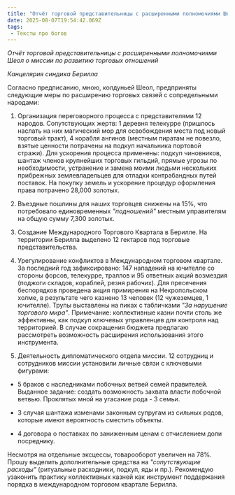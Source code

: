 ```yaml
---
title: "Отчёт торговой представительницы с расширенными полномочиями Шеол"
date: 2025-08-07T19:54:42.069Z
tags:
 - Тексты про богов
---
```


*Отчёт торговой представительницы с расширенными полномочиями Шеол о
миссии по развитию торговых отношений*

*Канцелярия синдика Берилла*

Согласно предписанию, мною, колдуньей Шеол, предприняты следующие меры
по расширению торговых связей с сопредельными народами:

1.  Организация переговорного процесса с представителями 12 народов.
 Сопутствующих жертв: 1 деревня телекурре (пришлось наслать на них
 магический мор для освобождения места под новый торговый тракт), 4
 корабля ангинов (местным пиратам не повезло, взятые ценности
 потрачены на подкуп начальника портовой стражи). Для ускорения
 процесса применены: подкуп чиновников, шантаж членов крупнейших
 торговых гильдий, прямые угрозы по необходимости, устранение и
 замена моими людьми нескольких прибрежных землевладельцев для
 отладки контрабандных путей поставок. На покупку земель и
 ускорение процедур оформления права потрачено 28,000 золотых.

2.  Въездные пошлины для наших торговцев снижены на 15%, что потребовало
 единовременных *"подношений"* местным управителям на общую сумму
 7,300 золотых.

3.  Создание Международного Торгового Квартала в Берилле. На территории
 Берилла выделено 12 гектаров под торговые представительства.

4.  Урегулирование конфликтов в Международном торговом квартале. За
 последний год зафиксировано: 147 нападений на ючителле со стороны
 форсов, телекурре, траллов и 95 ответных акций возмездия (поджоги
 складов, кораблей, резня рабочих). Для пресечения беспорядков
 проведена акция примирения на Некропольском холме, в результате
 чего казнено 13 человек (12 чужеземцев, 1 ючителле). Трупы
 выставлены на пиках с табличками *"За нарушение торгового мира"*.
 Примечание: коллективные казни почти столь же эффективны, как
 подкуп ключевых управленцев для контроля над территорией. В случае
 сокращения бюджета предлагаю рассмотреть возможность расширения
 использования этого инструмента.

5.  Деятельность дипломатического отдела миссии. 12 сотрудниц и
 сотрудников миссии установили личные связи с ключевыми фигурами:

-   5 браков с наследниками побочных ветвей семей правителей. Выданное
 задание: создать возможность захвата власти побочной ветвью.
 Проклятых мной на угасание рода - 3 семьи.

-   3 случая шантажа изменами законным супругам из сильных родов,
 которые имеют вероятность сместить объекты.

-   4 договора о поставках по заниженным ценам с отчислением доли
 посреднику.

Несмотря на отдельные эксцессы, товарооборот увеличен на 78%. Прошу
выделить дополнительные средства на *"сопутствующие расходы"*
(ритуальные расходники, подкуп, яды и пр.). Рекомендую узаконить
практику коллективных казней как инструмент поддержания порядка в
международном торговом квартале Берилла.

